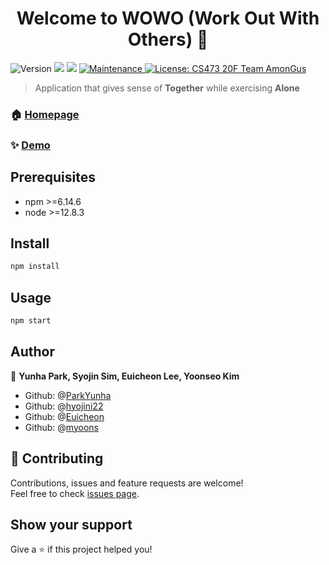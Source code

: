 <h1 align="center">Welcome to WOWO (Work Out With Others) 👋</h1>
<p>
  <img alt="Version" src="https://img.shields.io/badge/version-1.0.0-blue.svg?cacheSeconds=2592000" />
  <img src="https://img.shields.io/badge/npm-%3E%3D6.14.6-blue.svg" />
  <img src="https://img.shields.io/badge/node-%3E%3D12.8.3-blue.svg" />
  <a href="https://github.com/kefranabg/readme-md-generator/graphs/commit-activity" target="_blank">
    <img alt="Maintenance" src="https://img.shields.io/badge/Maintained%3F-yes-green.svg" />
  </a>
  <a href="#" target="_blank">
    <img alt="License: CS473 20F Team AmonGus" src="https://img.shields.io/badge/License-AmonGus-red.svg" />
  </a>
</p>

> Application that gives sense of **Together** while exercising **Alone**

### 🏠 [Homepage](https://github.com/Euicheon/wowo-cs473)

### ✨ [Demo](TBD)

## Prerequisites

- npm >=6.14.6
- node >=12.8.3

## Install

```sh
npm install
```

## Usage

```sh
npm start
```

## Author

👤 **Yunha Park, Syojin Sim, Euicheon Lee, Yoonseo Kim**

* Github: @[ParkYunha](https://github.com/ParkYunha)
* Github: @[hyojini22](https://github.com/hyojini22)
* Github: @[Euicheon](https://github.com/Euicheon)
* Github: @[myoons](https://github.com/myoons)

## 🤝 Contributing

Contributions, issues and feature requests are welcome!<br />Feel free to check [issues page](https://github.com/Euicheon/wowo-cs473/issues). 

## Show your support

Give a ⭐️ if this project helped you!
